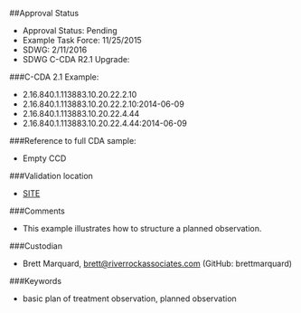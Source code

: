 ##Approval Status 

* Approval Status: Pending
* Example Task Force: 11/25/2015
* SDWG: 2/11/2016
* SDWG C-CDA R2.1 Upgrade:  

###C-CDA 2.1 Example: 
* 2.16.840.1.113883.10.20.22.2.10
* 2.16.840.1.113883.10.20.22.2.10:2014-06-09
* 2.16.840.1.113883.10.20.22.4.44
* 2.16.840.1.113883.10.20.22.4.44:2014-06-09

###Reference to full CDA sample:
* Empty CCD

###Validation location

* [SITE](https://sitenv.org/c-cda-validator)

###Comments

* This example illustrates how to structure a planned observation.

###Custodian

* Brett Marquard, brett@riverrockassociates.com (GitHub: brettmarquard)

###Keywords

* basic plan of treatment observation, planned observation
